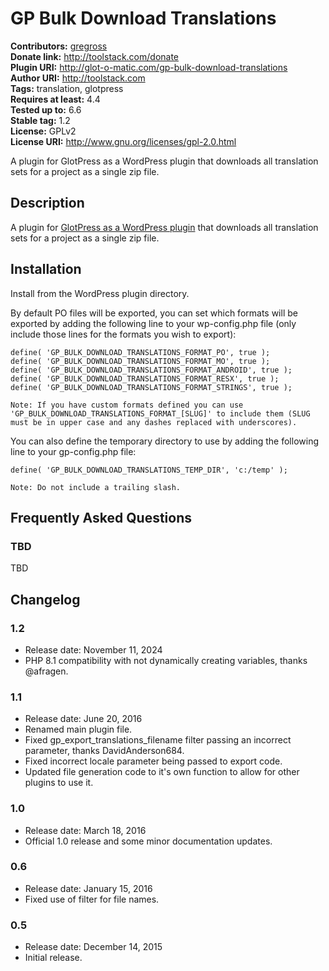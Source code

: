 # GP Bulk Download Translations #
**Contributors:** [gregross](https://profiles.wordpress.org/gregross/)  
**Donate link:** http://toolstack.com/donate  
**Plugin URI:** http://glot-o-matic.com/gp-bulk-download-translations  
**Author URI:** http://toolstack.com  
**Tags:** translation, glotpress  
**Requires at least:** 4.4  
**Tested up to:** 6.6  
**Stable tag:** 1.2  
**License:** GPLv2  
**License URI:** http://www.gnu.org/licenses/gpl-2.0.html  

A plugin for GlotPress as a WordPress plugin that downloads all translation sets for a project as a single zip file.

## Description ##

A plugin for [GlotPress as a WordPress plugin](https://github.com/GlotPress/GlotPress-WP) that downloads all translation sets for a project as a single zip file.

## Installation ##

Install from the WordPress plugin directory.

By default PO files will be exported, you can set which formats will be exported by adding the following line to your wp-config.php file (only include those lines for the formats you wish to export):

	define( 'GP_BULK_DOWNLOAD_TRANSLATIONS_FORMAT_PO', true );
	define( 'GP_BULK_DOWNLOAD_TRANSLATIONS_FORMAT_MO', true );
	define( 'GP_BULK_DOWNLOAD_TRANSLATIONS_FORMAT_ANDROID', true );
	define( 'GP_BULK_DOWNLOAD_TRANSLATIONS_FORMAT_RESX', true );
	define( 'GP_BULK_DOWNLOAD_TRANSLATIONS_FORMAT_STRINGS', true );

	Note: If you have custom formats defined you can use 'GP_BULK_DOWNLOAD_TRANSLATIONS_FORMAT_[SLUG]' to include them (SLUG must be in upper case and any dashes replaced with underscores).

You can also define the temporary directory to use by adding the following line to your gp-config.php file:

	define( 'GP_BULK_DOWNLOAD_TRANSLATIONS_TEMP_DIR', 'c:/temp' );

	Note: Do not include a trailing slash.

## Frequently Asked Questions ##

### TBD ###

TBD

## Changelog ##
### 1.2 ###
* Release date: November 11, 2024
* PHP 8.1 compatibility with not dynamically creating variables, thanks @afragen.

### 1.1 ###
* Release date: June 20, 2016
* Renamed main plugin file.
* Fixed gp_export_translations_filename filter passing an incorrect parameter, thanks DavidAnderson684.
* Fixed incorrect locale parameter being passed to export code.
* Updated file generation code to it's own function to allow for other plugins to use it.

### 1.0 ###
* Release date: March 18, 2016
* Official 1.0 release and some minor documentation updates.

### 0.6 ###
* Release date: January 15, 2016
* Fixed use of filter for file names.

### 0.5 ###
* Release date: December 14, 2015
* Initial release.
